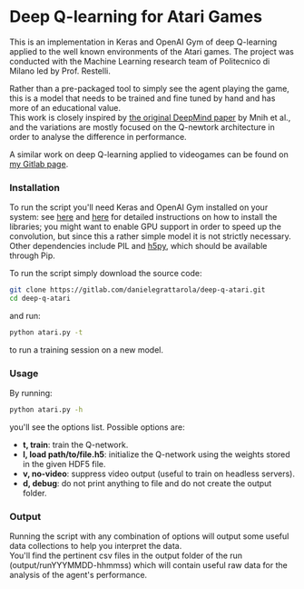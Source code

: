 # Deep Q-learning for Atari Games
This is an implementation in Keras and OpenAI Gym of deep Q-learning applied to the well known environments of the Atari games. The project was conducted with the Machine Learning research team of Politecnico di Milano led by Prof. Restelli.    

Rather than a pre-packaged tool to simply see the agent playing the game, this is a model that needs to be trained and fine tuned by hand and has more of an educational value.   
This work is closely inspired by [the original DeepMind paper](https://www.cs.toronto.edu/~vmnih/docs/dqn.pdf) by Mnih et al., and the variations are mostly focused on the Q-newtork architecture in order to analyse the difference in performance.   
 
A similar work on deep Q-learning applied to videogames can be found on [my Gitlab page](https://gitlab.com/danielegrattarola/deep-q-snake).

### Installation
To run the script you'll need Keras and OpenAI Gym installed on your system: see [here](http://keras.io/#installation) and [here](https://gym.openai.com/) for detailed instructions on how to install the libraries; you might want to enable GPU support in order to speed up the convolution, but since this a rather simple model it is not strictly necessary.    
Other dependencies include PIL and [h5py](http://packages.ubuntu.com/trusty/python-h5py), which should be available through Pip.   

To run the script simply download the source code:
```sh
git clone https://gitlab.com/danielegrattarola/deep-q-atari.git
cd deep-q-atari
```
and run: 
```sh
python atari.py -t
```
to run a training session on a new model.   

### Usage
By running:
```sh
python atari.py -h
```
you'll see the options list. Possible options are:
- **t, train**: train the Q-network. 
- **l, load path/to/file.h5**: initialize the Q-network using the weights stored in the given HDF5 file.
- **v, no-video**: suppress video output (useful to train on headless servers).
- **d, debug**: do not print anything to file and do not create the output folder.  

### Output
Running the script with any combination of options will output some useful data collections to help you interpret the data.     
You'll find the pertinent csv files in the output folder of the run (output/runYYYMMDD-hhmmss) which will contain useful raw data for the analysis of the agent's performance.




